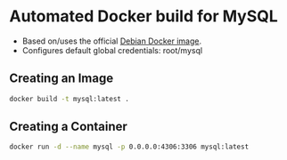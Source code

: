 # Automated Docker build for MySQL

* Based on/uses the official [Debian Docker image](https://hub.docker.com/_/debian/).
* Configures default global credentials: root/mysql

## Creating an Image

```bash
docker build -t mysql:latest .
```

## Creating a Container

```bash
docker run -d --name mysql -p 0.0.0.0:4306:3306 mysql:latest
```
